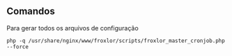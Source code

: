 ## Comandos

Para gerar todos os arquivos de configuração

    php -q /usr/share/nginx/www/froxlor/scripts/froxlor_master_cronjob.php --force

